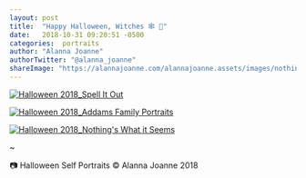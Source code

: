 ```yaml
---
layout: post
title:  "Happy Halloween, Witches 🕸 🖤"
date:   2018-10-31 09:20:51 -0500
categories:  portraits
author: "Alanna Joanne" 
authorTwitter: "@alanna_joanne"
shareImage: "https://alannajoanne.com/alannajoanne.assets/images/nothing-is-what-it-seems.JPG"
---
```


<meta name="viewport" content="width=device-width, initial-scale=1">
<link rel="stylesheet" href="https://www.w3schools.com/w3css/4/w3.css">


<div>
  <p>
    <a href="https://alannajoanne.com/alannajoanne.assets/images/spell-it-out.JPG" target="_blank"><img class="img-responsive" class="w3-round-large" src="https://alannajoanne.com/alannajoanne.assets/images/spell-it-out.JPG" alt="Halloween 2018_Spell It Out"></a>
  </p>
  <p>
    <a href="https://alannajoanne.com/alannajoanne.assets/images/addams-family-portraits.JPG" target="_blank"><img class="img-responsive" class="w3-round-large" src="https://alannajoanne.com/alannajoanne.assets/images/addams-family-portraits.JPG" alt="Halloween 2018_Addams Family Portraits"></a>
  </p>
  <p>
    <a href="https://alannajoanne.com/alannajoanne.assets/images/nothing-is-what-it-seems.JPG" target="_blank"><img class="img-responsive" class="w3-round-large" src="https://alannajoanne.com/alannajoanne.assets/images/nothing-is-what-it-seems.JPG" alt="Halloween 2018_Nothing's What it Seems"></a>
  </p>
</div>

<!--more-->

~

📷 Halloween Self Portraits © Alanna Joanne 2018
  